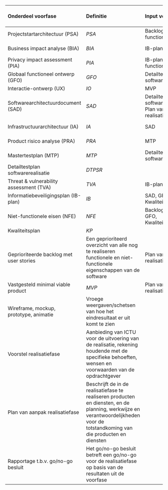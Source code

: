 | Onderdeel voorfase                      | Definitie                                                                                                                                                                       | Input voor                                                        | Inhoudelijk verantwoordelijk | Penvoerder   | Review en meewerken aan | Week 1 | Week 2 | Week 3 | Week 4 |
| :-------------------------------------- | :------------------------------------------------------------------------------------------------------------------------------------------------------------------------------ | :---------------------------------------------------------------- | :--------------------------- | :----------- | :---------------------- | :----- | :----- | :----- | :----- |
| Projectstartarchitectuur (PSA)          | $PSA$                                                                                                                                                                           | Backlog en Niet-functionele eisen                                 | {verantwoordelijke}          | {penvoerder} | ICTU, {reviewers}       |        |        |        |        |
| Business impact analyse (BIA)          | $BIA$                                                                                                                                                                           | IB-plan                                                           | {verantwoordelijke}          | {penvoerder} | ICTU, {reviewers}       |        |        |        |        |
| Privacy impact assessment (PIA)         | $PIA$                                                                                                                                                                           | IB-plan en Niet-functionele eisen                                 | {verantwoordelijke}          | {penvoerder} | ICTU, {reviewers}       |        |        |        |        |
| Globaal functioneel ontwerp (GFO)       | $GFO$                                                                                                                                                                           | Detailtestplan softwarerealisatie                                 | ICTU                         | {reviewers}  |                         |        |        |        |
| Interactie-ontwerp (UX)                 | $IO$                                                                                                                                                                            | MVP                                                               | {verantwoordelijke}          | ICTU         | {reviewers}             |        |        |        |        |
| Softwarearchitectuurdocument (SAD)      | $SAD$                                                                                                                                                                           | Detailtestplan softwarerealisatie, Plan van aanpak realisatiefase | {verantwoordelijke}          | ICTU         | {reviewers}             |        |        |        |        |
| Infrastructuurarchitectuur (IA)         | $IA$                                                                                                                                                                            | SAD                                                               | {verantwoordelijke}          | {penvoerder} | ICTU, {reviewers}       |        |        |        |        |
| Product risico analyse (PRA)            | $PRA$                                                                                                                                                                           | MTP                                                               | {verantwoordelijke}          | {penvoerder} | ICTU, {reviewers}       |        |        |        |        |
| Mastertestplan (MTP)                    | $MTP$                                                                                                                                                                           | Detailtestplan softwarerealisatie                                 | {verantwoordelijke}          | {penvoerder} | ICTU, {reviewers}       |        |        |        |        |
| Detailtestplan softwarerealisatie       | $DTPSR$                                                                                                                                                                         |                                                                   | {verantwoordelijke}          | ICTU         | {reviewers}             |        |        |        |        |
| Threat & vulnerability assessment (TVA) | $TVA$                                                                                                                                                                           | IB-plan                                                           | {verantwoordelijke}          | {penvoerder} | ICTU, {reviewers}       |        |        |        |        |
| Informatiebeveiligingsplan (IB-plan)    | $IB$                                                                                                                                                                            | SAD, GFO, Kwaliteitsplan                                          | {verantwoordelijke}          | {penvoerder} | ICTU, {reviewers}       |        |        |        |        |
| Niet-functionele eisen (NFE)            | $NFE$                                                                                                                                                                           | Backlog, SAD, GFO, Kwaliteitsplan                                 | {verantwoordelijke}          | {penvoerder} | ICTU, {reviewers}       |        |        |        |        |
| Kwaliteitsplan                          | $KP$                                                                                                                                                                            |                                                                   | {verantwoordelijke}          | ICTU         | {reviewers}             |        |        |        |        |
| Geprioriteerde backlog met user stories | Een geprioriteerd overzicht van alle nog te realiseren functionele en niet-functionele eigenschappen van de software                                                            | Plan van aanpak realisatiefase                                    | {verantwoordelijke}          | {penvoerder} | ICTU, {reviewers}       |        |        |        |        |
| Vastgesteld minimal viable product      | $MVP$                                                                                                                                                                           | Plan van aanpak realisatiefase                                    | {verantwoordelijke}          | {penvoerder} | ICTU, {reviewers}       |        |        |        |        |
| Wireframe, mockup, prototype, animatie  | Vroege weergaven/schetsen van hoe het eindresultaat er uit komt te zien                                                                                                         |                                                                   | {verantwoordelijke}          | ICTU         | {reviewers}             |        |        |        |        |
| Voorstel realisatiefase                 | Aanbieding van ICTU voor de uitvoering van de realisatie, rekening houdende met de specifieke behoeften, wensen en voorwaarden van de opdrachtgever                             |                                                                   | ICTU                         | ICTU         | {reviewers}             |        |        |        |        |
| Plan van aanpak realisatiefase          | Beschrijft de in de realisatiefase te realiseren producten en diensten, en de planning, werkwijze en verantwoordelijkheden voor de totstandkoming van die producten en diensten |                                                                   | ICTU                         | ICTU         | {reviewers}             |        |        |        |        |
| Rapportage t.b.v. go/no-go besluit      | Het go/no-go besluit betreft een go/no-go voor de realisatiefase op basis van de resultaten uit de voorfase                                                                     |                                                                   | {verantwoordelijke}          | ICTU         | {reviewers}             |        |        |        |        |
